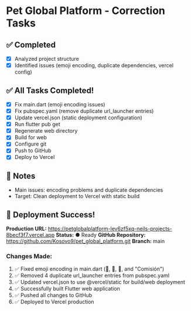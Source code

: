 # Pet Global Platform - Correction Tasks

## ✅ Completed

- [x] Analyzed project structure
- [x] Identified issues (emoji encoding, duplicate dependencies, vercel config)

## ✅ All Tasks Completed!

- [x] Fix main.dart (emoji encoding issues)
- [x] Fix pubspec.yaml (remove duplicate url_launcher entries)
- [x] Update vercel.json (static deployment configuration)
- [x] Run flutter pub get
- [x] Regenerate web directory
- [x] Build for web
- [x] Configure git
- [x] Push to GitHub
- [x] Deploy to Vercel

## 📝 Notes

- Main issues: encoding problems and duplicate dependencies
- Target: Clean deployment to Vercel with static build

## 🎉 Deployment Success!

**Production URL:** https://petglobalplatform-lev6zf5xq-neils-projects-8becf3f7.vercel.app
**Status:** ● Ready
**GitHub Repository:** https://github.com/Kosovo9/pet_global_platform.git
**Branch:** main

### Changes Made:

1. ✅ Fixed emoji encoding in main.dart (🐾, 🧠, 🛒, and "Comisión")
2. ✅ Removed 4 duplicate url_launcher entries from pubspec.yaml
3. ✅ Updated vercel.json to use @vercel/static for build/web deployment
4. ✅ Successfully built Flutter web application
5. ✅ Pushed all changes to GitHub
6. ✅ Deployed to Vercel production
